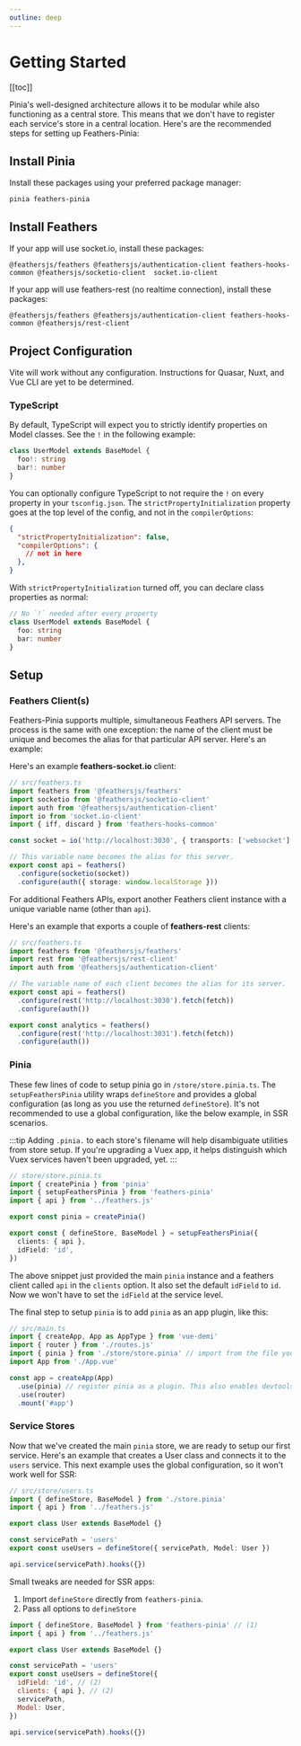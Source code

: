 ```yaml
---
outline: deep
---
```


# Getting Started

[[toc]]

Pinia's well-designed architecture allows it to be modular while also functioning as a central store. This means that we don't have to register each service's store in a central location. Here's are the recommended steps for setting up Feathers-Pinia:

## Install Pinia

Install these packages using your preferred package manager:

```
pinia feathers-pinia
```

## Install Feathers

If your app will use socket.io, install these packages:

```
@feathersjs/feathers @feathersjs/authentication-client feathers-hooks-common @feathersjs/socketio-client  socket.io-client
```

If your app will use feathers-rest (no realtime connection), install these packages:

```
@feathersjs/feathers @feathersjs/authentication-client feathers-hooks-common @feathersjs/rest-client
```

## Project Configuration

Vite will work without any configuration. Instructions for Quasar, Nuxt, and Vue CLI are yet to be determined.

### TypeScript

By default, TypeScript will expect you to strictly identify properties on Model classes.  See the `!` in the following example:

```ts
class UserModel extends BaseModel {
  foo!: string
  bar!: number
}
```

You can optionally configure TypeScript to not require the `!` on every property in your `tsconfig.json`. The `strictPropertyInitialization` property goes at the top level of the config, and not in the `compilerOptions`:

```json
{
  "strictPropertyInitialization": false,
  "compilerOptions": {
    // not in here
  },
}
```

With `strictPropertyInitialization` turned off, you can declare class properties as normal:

```ts
// No `!` needed after every property
class UserModel extends BaseModel {
  foo: string
  bar: number
}
```

## Setup

### Feathers Client(s)

Feathers-Pinia supports multiple, simultaneous Feathers API servers. The process is the same with one exception: the name of the client must be unique and becomes the alias for that particular API server. Here's an example:

Here's an example **feathers-socket.io** client:

```ts
// src/feathers.ts
import feathers from '@feathersjs/feathers'
import socketio from '@feathersjs/socketio-client'
import auth from '@feathersjs/authentication-client'
import io from 'socket.io-client'
import { iff, discard } from 'feathers-hooks-common'

const socket = io('http://localhost:3030', { transports: ['websocket'] })

// This variable name becomes the alias for this server.
export const api = feathers()
  .configure(socketio(socket))
  .configure(auth({ storage: window.localStorage }))
```

For additional Feathers APIs, export another Feathers client instance with a unique variable name (other than `api`).

Here's an example that exports a couple of **feathers-rest** clients:

```ts
// src/feathers.ts
import feathers from '@feathersjs/feathers'
import rest from '@feathersjs/rest-client'
import auth from '@feathersjs/authentication-client'

// The variable name of each client becomes the alias for its server.
export const api = feathers()
  .configure(rest('http://localhost:3030').fetch(fetch))
  .configure(auth())

export const analytics = feathers()
  .configure(rest('http://localhost:3031').fetch(fetch))
  .configure(auth())
```

### Pinia

These few lines of code to setup pinia go in `/store/store.pinia.ts`. The `setupFeathersPinia` utility wraps `defineStore` and provides a global configuration (as long as you use the returned `defineStore`). It's not recommended to use a global configuration, like the below example, in SSR scenarios.

:::tip
Adding `.pinia.` to each store's filename will help disambiguate utilities from store setup. If you're upgrading a Vuex app, it helps distinguish which Vuex services haven't been upgraded, yet.
:::

```ts
// store/store.pinia.ts
import { createPinia } from 'pinia'
import { setupFeathersPinia } from 'feathers-pinia'
import { api } from '../feathers.js'

export const pinia = createPinia()

export const { defineStore, BaseModel } = setupFeathersPinia({
  clients: { api },
  idField: 'id',
})
```

The above snippet just provided the main `pinia` instance and a feathers client called `api` in the `clients` option. It also set the default `idField` to `id`. Now we won't have to set the `idField` at the service level.

The final step to setup `pinia` is to add `pinia` as an app plugin, like this:

```ts
// src/main.ts
import { createApp, App as AppType } from 'vue-demi'
import { router } from './routes.js'
import { pinia } from './store/store.pinia' // import from the file you just created.
import App from './App.vue'

const app = createApp(App)
  .use(pinia) // register pinia as a plugin. This also enables devtools support
  .use(router)
  .mount('#app')
```

### Service Stores

Now that we've created the main `pinia` store, we are ready to setup our first service. Here's an example that creates a User class and connects it to the `users` service. This next example uses the global configuration, so it won't work well for SSR:

```ts
// src/store/users.ts
import { defineStore, BaseModel } from './store.pinia'
import { api } from '../feathers.js'

export class User extends BaseModel {}

const servicePath = 'users'
export const useUsers = defineStore({ servicePath, Model: User })

api.service(servicePath).hooks({})
```

Small tweaks are needed for SSR apps:

1. Import `defineStore` directly from `feathers-pinia`.
2. Pass all options to `defineStore`

```js
import { defineStore, BaseModel } from 'feathers-pinia' // (1)
import { api } from '../feathers.js'

export class User extends BaseModel {}

const servicePath = 'users'
export const useUsers = defineStore({
  idField: 'id', // (2)
  clients: { api }, // (2)
  servicePath,
  Model: User,
})

api.service(servicePath).hooks({})
```
